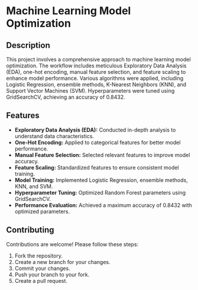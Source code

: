 # Machine Learning Model Optimization

## Description

This project involves a comprehensive approach to machine learning model optimization. The workflow includes meticulous Exploratory Data Analysis (EDA), one-hot encoding, manual feature selection, and feature scaling to enhance model performance. Various algorithms were applied, including Logistic Regression, ensemble methods, K-Nearest Neighbors (KNN), and Support Vector Machines (SVM). Hyperparameters were tuned using GridSearchCV, achieving an accuracy of 0.8432.

## Features

- **Exploratory Data Analysis (EDA):** Conducted in-depth analysis to understand data characteristics.
- **One-Hot Encoding:** Applied to categorical features for better model performance.
- **Manual Feature Selection:** Selected relevant features to improve model accuracy.
- **Feature Scaling:** Standardized features to ensure consistent model training.
- **Model Training:** Implemented Logistic Regression, ensemble methods, KNN, and SVM.
- **Hyperparameter Tuning:** Optimized Random Forest parameters using GridSearchCV.
- **Performance Evaluation:** Achieved a maximum accuracy of 0.8432 with optimized parameters.

## Contributing

Contributions are welcome! Please follow these steps:

1. Fork the repository.
2. Create a new branch for your changes.
3. Commit your changes.
4. Push your branch to your fork.
5. Create a pull request.


